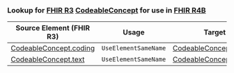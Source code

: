 ### Lookup for [FHIR R3](https://hl7.org/fhir/STU3/) [CodeableConcept](https://hl7.org/fhir/STU3/CodeableConcept.html) for use in [FHIR R4B](https://hl7.org/fhir/R4B/)

| Source Element (FHIR R3) | Usage | Target |
| -------------- | ----- | ------ |
| [CodeableConcept.coding](https://hl7.org/fhir/STU3/CodeableConcept.html#resource) | `UseElementSameName` | [CodeableConcept.coding](https://hl7.org/fhir/R4B/CodeableConcept.html#resource) |
| [CodeableConcept.text](https://hl7.org/fhir/STU3/CodeableConcept.html#resource) | `UseElementSameName` | [CodeableConcept.text](https://hl7.org/fhir/R4B/CodeableConcept.html#resource) |

